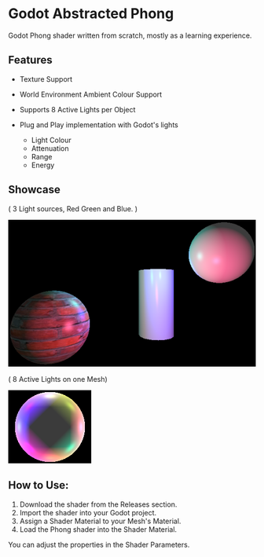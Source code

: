 # Godot Abstracted Phong
 Godot Phong shader written from scratch, mostly as a learning experience.

 ## Features
 - Texture Support
 - World Environment Ambient Colour Support
 - Supports 8 Active Lights per Object
 - Plug and Play implementation with Godot's lights
   
   - Light Colour
   - Attenuation
   - Range
   - Energy

## Showcase
( 3 Light sources, Red Green and Blue. )

![Phong Example](Showcase/phong.png)

( 8 Active Lights on one Mesh)

![8 Active Lights](Showcase/phong_8.png)

## How to Use:

1. Download the shader from the Releases section.
2. Import the shader into your Godot project.
3. Assign a Shader Material to your Mesh's Material.
4. Load the Phong shader into the Shader Material.

You can adjust the properties in the Shader Parameters.
